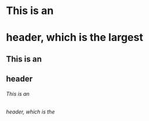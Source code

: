# This is an <h1> header, which is the largest
## This is an <h2> header
###### This is an <h6> header, which is the 
